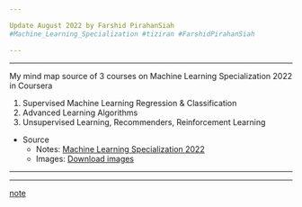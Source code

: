 ```yaml
---

Update August 2022 by Farshid PirahanSiah  
#Machine_Learning_Specialization #tiziran #FarshidPirahanSiah 

---
```


---
My mind map source of 3 courses on Machine Learning Specialization 2022 in Coursera
1. Supervised Machine Learning Regression & Classification
2. Advanced Learning Algorithms
3. Unsupervised Learning, Recommenders, Reinforcement Learning

* Source 
    * Notes: [Machine Learning Specialization 2022](Machine_Learning_Specialization/Machine%20Learning%20Specialization%202022.md)
    * Images: [Download images](Machine_Learning_Specialization/images.md)


---


---
[note](note.md)